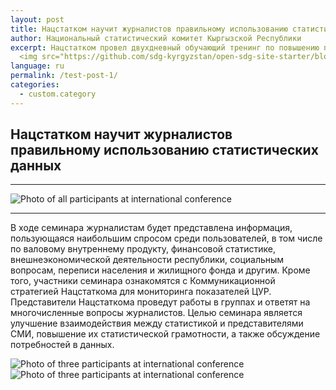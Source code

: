 ```yaml
---
layout: post
title: Нацстатком научит журналистов правильному использованию статистических данных
author: Национальный статистический комитет Кыргызской Республики
excerpt: Нацстатком провел двухдневный обучающий тренинг по повышению потенциала журналистов в использовании данных официальной статистики. 
  <img src="https://github.com/sdg-kyrgyzstan/open-sdg-site-starter/blob/develop/news-images/internation-con-1.jpg" alt="Photo of all participants at international conference" height="300px" align="center">
language: ru
permalink: /test-post-1/
categories:
  - custom.category
---
```


## Нацстатком научит журналистов правильному использованию статистических данных

***

<img src="{{ site.baseurl }}/news-images/internation-con-1.jpg" alt="Photo of all participants at international conference" align="center">

***

В ходе семинара журналистам будет представлена информация, пользующаяся наибольшим спросом среди пользователей, в том числе по валовому внутреннему продукту, финансовой статистике, внешнеэкономической деятельности республики, социальным вопросам, переписи населения и жилищного фонда и другим. Кроме того, участники семинара ознакомятся с Коммуникационной стратегией Нацстаткома для мониторинга показателей ЦУР.
Представители Нацстаткома проведут работы в группах и ответят на многочисленные вопросы журналистов.
Целью семинара является улучшение взаимодействия между статистикой и представителями СМИ, повышение их статистической грамотности, а также обсуждение потребностей в данных.

<img src="{{ site.baseurl }}/news-images/internation-con-2.jpg" alt="Photo of three participants at international conference" align="left">

<img src="{{ site.baseurl }}/news-images/internation-con-3.jpg" alt="Photo of three participants at international conference" align="left">

